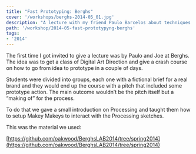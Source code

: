 ```yaml
---
title: "Fast Prototyping: Berghs"
cover: '/workshops/berghs-2014-05_01.jpg'
description: "A lecture with my friend Paulo Barcelos about techniques and tools for rapid prototyping at Berghs School of Communication."
path: '/workshop/2014-05-fast-prototypyng-berghs'
tags:
- '2014'
---
```


The first time I got invited to give a lecture was by Paulo and Joe at Berghs. The idea was to get a class of Digital Art Direction and give a crash course on how to go from idea to prototype in a couple of days.

Students were divided into groups, each one with a fictional brief for a real brand and they would end up the course with a pitch that included some prototype action. The main outcome wouldn’t be the pitch itself but a “making of” for the process.

To do that we gave a small introduction on Processing and taught them how to setup Makey Makeys to interact with the Processing sketches.

This was the material we used:

[https://github.com/oakwood/BerghsLAB2014/tree/spring2014](https://github.com/oakwood/BerghsLAB2014/tree/spring2014)
